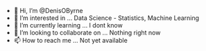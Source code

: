 - 👋 Hi, I’m @DenisOByrne
- 👀 I’m interested in ... Data Science - Statistics, Machine Learning
- 🌱 I’m currently learning ...  I dont know
- 💞️ I’m looking to collaborate on ...  Nothing right now
- 📫 How to reach me ... Not yet available

<!---
DenisOByrne/DenisOByrne is a ✨ special ✨ repository because its `README.md` (this file) appears on your GitHub profile.
You can click the Preview link to take a look at your changes.
--->
